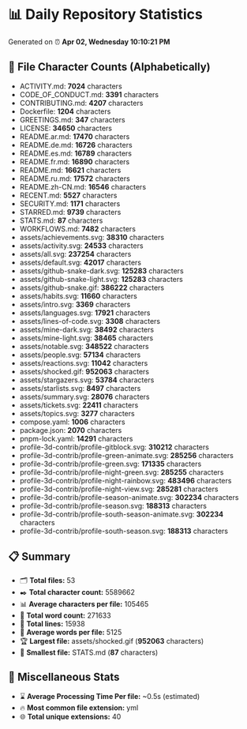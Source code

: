 # 📊 Daily Repository Statistics
Generated on ⏰ **Apr 02, Wednesday 10:10:21 PM**

## 📂 File Character Counts (Alphabetically)
- ACTIVITY.md: **7024** characters
- CODE_OF_CONDUCT.md: **3391** characters
- CONTRIBUTING.md: **4207** characters
- Dockerfile: **1204** characters
- GREETINGS.md: **347** characters
- LICENSE: **34650** characters
- README.ar.md: **17470** characters
- README.de.md: **16726** characters
- README.es.md: **16789** characters
- README.fr.md: **16890** characters
- README.md: **16621** characters
- README.ru.md: **17572** characters
- README.zh-CN.md: **16546** characters
- RECENT.md: **5527** characters
- SECURITY.md: **1171** characters
- STARRED.md: **9739** characters
- STATS.md: **87** characters
- WORKFLOWS.md: **7482** characters
- assets/achievements.svg: **38310** characters
- assets/activity.svg: **24533** characters
- assets/all.svg: **237254** characters
- assets/default.svg: **42017** characters
- assets/github-snake-dark.svg: **125283** characters
- assets/github-snake-light.svg: **125283** characters
- assets/github-snake.gif: **386222** characters
- assets/habits.svg: **11660** characters
- assets/intro.svg: **3369** characters
- assets/languages.svg: **17921** characters
- assets/lines-of-code.svg: **3308** characters
- assets/mine-dark.svg: **38492** characters
- assets/mine-light.svg: **38465** characters
- assets/notable.svg: **348522** characters
- assets/people.svg: **57134** characters
- assets/reactions.svg: **11042** characters
- assets/shocked.gif: **952063** characters
- assets/stargazers.svg: **53784** characters
- assets/starlists.svg: **8497** characters
- assets/summary.svg: **28076** characters
- assets/tickets.svg: **22411** characters
- assets/topics.svg: **3277** characters
- compose.yaml: **1006** characters
- package.json: **2070** characters
- pnpm-lock.yaml: **14291** characters
- profile-3d-contrib/profile-gitblock.svg: **310212** characters
- profile-3d-contrib/profile-green-animate.svg: **285256** characters
- profile-3d-contrib/profile-green.svg: **171335** characters
- profile-3d-contrib/profile-night-green.svg: **285255** characters
- profile-3d-contrib/profile-night-rainbow.svg: **483496** characters
- profile-3d-contrib/profile-night-view.svg: **285281** characters
- profile-3d-contrib/profile-season-animate.svg: **302234** characters
- profile-3d-contrib/profile-season.svg: **188313** characters
- profile-3d-contrib/profile-south-season-animate.svg: **302234** characters
- profile-3d-contrib/profile-south-season.svg: **188313** characters

## 📋 Summary
- 🗂️ **Total files:** 53
- ✒️ **Total character count:** 5589662
- 📊 **Average characters per file:** 105465
- 📝 **Total word count:** 271633
- 🧾 **Total lines:** 15938
- 📐 **Average words per file:** 5125
- 🏆 **Largest file:** assets/shocked.gif (**952063** characters)
- 🥉 **Smallest file:** STATS.md (**87** characters)

## 🌟 Miscellaneous Stats
- ⌛ **Average Processing Time Per file:** ~0.5s (estimated)
- 🔥 **Most common file extension:** yml
- 🌐 **Total unique extensions:** 40
